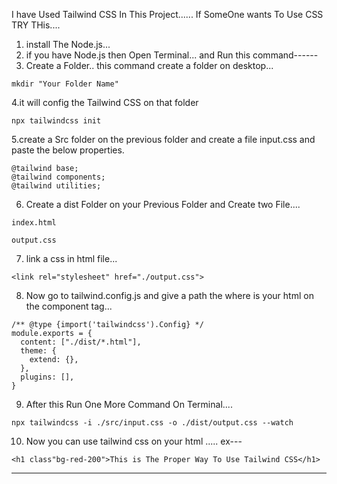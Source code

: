 I have Used Tailwind CSS In This Project......
If SomeOne wants To Use CSS TRY THis....

1. install The Node.js...
2. if you have Node.js then Open Terminal... and Run this command------
3. Create a Folder.. this command create a folder on desktop...
```
mkdir "Your Folder Name"
```
4.it will config the Tailwind CSS on that folder 
```
npx tailwindcss init

```
5.create a Src folder on the previous folder and create a file input.css and paste the below properties.
```
@tailwind base;
@tailwind components;
@tailwind utilities;
```

6. Create a dist Folder on your Previous Folder and Create two File....
```
index.html
```
```
output.css
```
7. link a css in html file...
```
<link rel="stylesheet" href="./output.css">
```
8. Now go to tailwind.config.js and give a path the where is your html on the component tag...

```
/** @type {import('tailwindcss').Config} */
module.exports = {
  content: ["./dist/*.html"],
  theme: {
    extend: {},
  },
  plugins: [],
}

```
9. After this Run One More Command On Terminal....
```
npx tailwindcss -i ./src/input.css -o ./dist/output.css --watch
```

10. Now you can use tailwind css on your html ..... ex---
```
<h1 class"bg-red-200">This is The Proper Way To Use Tailwind CSS</h1>
```

---------------------------------------------------------------------------------------------------------------